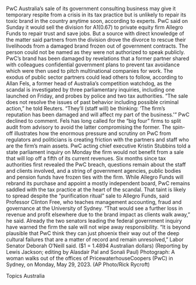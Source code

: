 PwC Australia’s sale of its government consulting business may give it temporary respite from a crisis in its tax practice but is unlikely to repair its toxic brand in the country anytime soon, according to experts.
PwC said on Sunday it would sell the division for A$1 ($0.67) to private equity firm Allegro Funds to repair trust and save jobs.
But a source with direct knowledge of the matter said partners from the division drove the divorce to rescue their livelihoods from a damaged brand frozen out of government contracts. The person could not be named as they were not authorized to speak publicly.
PwC’s brand has been damaged by revelations that a former partner shared with colleagues confidential government plans to prevent tax avoidance which were then used to pitch multinational companies for work.
The exodus of public sector partners could lead others to follow, according to Allan Fels, a former head of Australia’s competition watchdog, as the scandal is investigated by three parliamentary inquiries, including one launched on Friday, and probes by police and two tax authorities.
“The sale does not resolve the issues of past behavior including possible criminal action,” he told Reuters. “They’ll (staff will) be thinking: ‘The firm’s reputation has been damaged and will affect my part of the business.'”
PwC declined to comment.
Fels has long called for the “big four” firms to split audit from advisory to avoid the latter compromising the former.
The spin-off illustrates how the enormous pressure and scrutiny on PwC from regulators and politicians is creating friction with the partners and staff who are the firm’s main assets.
PwC acting chief executive Kristin Stubbins told a state parliament inquiry on Monday the firm would not benefit from a sale that will lop off a fifth of its current revenues.
Six months since tax authorities first revealed the PwC breach, questions remain about the staff and clients involved, and a string of government agencies, public bodies and pension funds have frozen ties with the firm.
While Allegro Funds will rebrand its purchase and appoint a mostly independent board, PwC remains saddled with the tax practice at the heart of the scandal.
That taint is likely to spread despite the “purification ritual” sale to Allegro Funds, said Professor Clinton Free, who teaches management accounting, fraud and governance at the University of Sydney.
“That would see a further loss in revenue and profit elsewhere due to the brand impact as clients walk away,” he said.
Already the two senators leading the federal government inquiry have warned the firm the sale will not wipe away responsibility.
“It is beyond plausible that PwC think they can just phoenix their way out of the deep cultural failures that are a matter of record and remain unresolved,” Labor Senator Deborah O’Neill said.
($1 = 1.4894 Australian dollars)
(Reporting by Lewis Jackson; editing by Alasdair Pal and Sonali Paul)
Photograph: A woman walks out of the offices of PricewaterhouseCoopers (PwC) in Sydney, on Monday, May 29, 2023. (AP Photo/Rick Rycroft)

Topics
Australia
